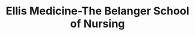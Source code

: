 ---
layout: repo
title: "Ellis Medicine-The Belanger School of Nursing"
id: 22831
permalink: repos/22831/
---
